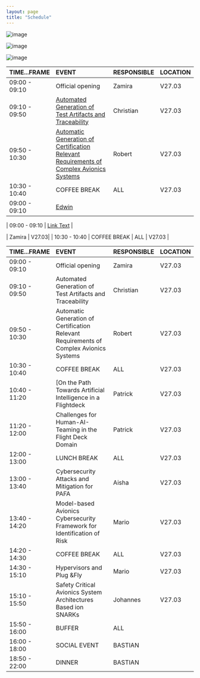 ```yaml
---
layout: page
title: "Schedule"
---
```

![image](https://github.com/Edwin-Isidory/ils.doctoral.seminar.2024.github.io/assets/148284895/f80fa160-3a6e-457e-8101-c2a2c2f49dc8)
  
  ![image](https://github.com/Edwin-Isidory/ils.doctoral.seminar.2024.github.io/assets/148284895/b8731cd5-69e2-45e9-98df-5bbfeb234a41)


  ![image](https://github.com/Edwin-Isidory/ils.doctoral.seminar.2024.github.io/assets/148284895/19ed92a4-a914-48e9-8ea4-a31382e8159d)

|   TIME...FRAME   |EVENT|RESPONSIBLE|LOCATION|
|:-|:-|:-|:-|
|09:00 - 09:10|Official opening | Zamira | V27.03|
|09:10 - 09:50|[Automated Generation of Test Artifacts and Traceability](./abstracts.md#3-Automated-Generation-of-Test-Artifacts-and-Traceability)|Christian|V27.03|
|09:50 - 10:30| [Automatic Generation of Certification Relevant Requirements of Complex Avionics Systems](./abstracts.md#4-Automatic-Generation-of-Certification-Relevent-Requirements-of-Complex-Avionics-Systems)| Robert  | V27.03  |
|10:30 - 10:40|COFFEE BREAK| ALL| V27.03  |
|09:00 - 09:10|[Edwin](./abstracts.md#4-automatic-generation-of-certification-relevant-requirements-of-complex-avionics-systems)|


| 09:00 - 09:10 | [Link Text](./abstracts.md#automatic-generation-of-certification-relevant-requirements-of-complex-avionics-systems) |

| Zamira | V27.03|
|   10:30 - 10:40 | COFFEE BREAK  | ALL  | V27.03  |


|   TIME...FRAME   |EVENT|RESPONSIBLE|LOCATION|
|:-|:-|:-|:-|
|09:00 - 09:10|Official opening | Zamira | V27.03|
|   09:10 - 09:50  | Automated Generation of Test Artifacts and Traceability   | Christian     | V27.03   |
|   09:50 - 10:30  | Automatic Generation of Certification Relevant Requirements of Complex Avionics Systems | Robert  | V27.03  |
|   10:30 - 10:40 | COFFEE BREAK  | ALL  | V27.03  |
|   10:40 - 11:20 | [On the Path Towards Artificial Intelligence in a Flightdeck  | Patrick  | V27.03  |
|   11:20 - 12:00 | Challenges for Human-AI-Teaming in the Flight Deck Domain | Patrick  | V27.03  |
|   12:00 - 13:00  | LUNCH BREAK | ALL | V27.03  |
|   13:00 - 13:40  | Cybersecurity Attacks and Mitigation for PAFA | Aisha | V27.03  |
|   13:40 - 14:20  | Model-based Avionics Cybersecurity Framework for Identification of Risk  | Mario | V27.03  |
|   14:20 - 14:30    | COFFEE BREAK  | ALL  | V27.03  |
|   14:30 - 15:10    | Hypervisors and Plug &Fly  | Mario | V27.03  |ramework for Identification of Risk  | Raphael | V27.03  |
|   15:10 - 15:50    | Safety Critical Avionics System Architectures Based ion SNARKs  | Johannes | V27.03  |
|   15:50 - 16:00    | BUFFER  | ALL |   |
|   16:00 - 18:00    | SOCIAL EVENT  | BASTIAN |   |
|   18:50 - 22:00    | DINNER  |BASTIAN |   |
